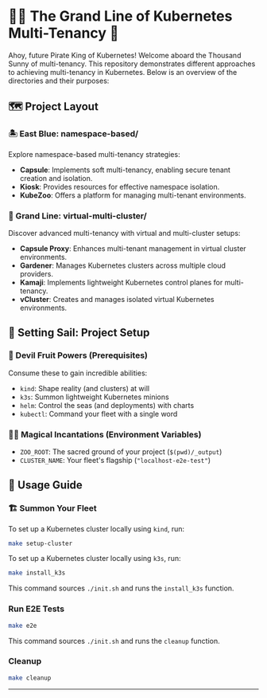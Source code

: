 # 🏴‍☠️ The Grand Line of Kubernetes Multi-Tenancy 🌊

Ahoy, future Pirate King of Kubernetes! Welcome aboard the Thousand Sunny of multi-tenancy. This repository demonstrates different approaches to achieving multi-tenancy in Kubernetes. Below is an overview of the directories and their purposes:

## 🗺️ Project Layout

### 🏝️ East Blue: namespace-based/

Explore namespace-based multi-tenancy strategies:

- **Capsule**: Implements soft multi-tenancy, enabling secure tenant creation and isolation.
- **Kiosk**: Provides resources for effective namespace isolation.
- **KubeZoo**: Offers a platform for managing multi-tenant environments.

### 🌋 Grand Line: virtual-multi-cluster/

Discover advanced multi-tenancy with virtual and multi-cluster setups:

- **Capsule Proxy**: Enhances multi-tenant management in virtual cluster environments.
- **Gardener**: Manages Kubernetes clusters across multiple cloud providers.
- **Kamaji**: Implements lightweight Kubernetes control planes for multi-tenancy.
- **vCluster**: Creates and manages isolated virtual Kubernetes environments.

## 🧭 Setting Sail: Project Setup

### 📜 Devil Fruit Powers (Prerequisites)

Consume these to gain incredible abilities:
- `kind`: Shape reality (and clusters) at will
- `k3s`: Summon lightweight Kubernetes minions
- `helm`: Control the seas (and deployments) with charts
- `kubectl`: Command your fleet with a single word


### 🧙‍♂️ Magical Incantations (Environment Variables)

- `ZOO_ROOT`: The sacred ground of your project (`$(pwd)/_output`)
- `CLUSTER_NAME`: Your fleet's flagship (`"localhost-e2e-test"`)

## 🚀 Usage Guide

### 🏗️ Summon Your Fleet

To set up a Kubernetes cluster locally using `kind`, run:

```bash
make setup-cluster
```

To set up a Kubernetes cluster locally using `k3s`, run:

```bash
make install_k3s
```

This command sources `./init.sh` and runs the `install_k3s` function.

### Run E2E Tests

```bash
make e2e
```

This command sources `./init.sh` and runs the `cleanup` function.

### Cleanup

```bash
make cleanup
```

---